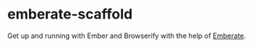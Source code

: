 emberate-scaffold
=================

Get up and running with Ember and Browserify with the help of [Emberate][emberate].

[emberate]: https://github.com/AppGeo/emberate
